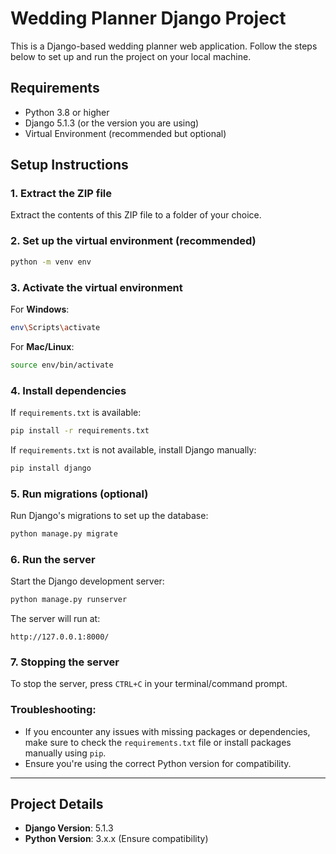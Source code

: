 
# Wedding Planner Django Project

This is a Django-based wedding planner web application. Follow the steps below to set up and run the project on your local machine.

## Requirements

- Python 3.8 or higher
- Django 5.1.3 (or the version you are using)
- Virtual Environment (recommended but optional)

## Setup Instructions

### 1. Extract the ZIP file
Extract the contents of this ZIP file to a folder of your choice.

### 2. Set up the virtual environment (recommended)
```bash
python -m venv env
```

### 3. Activate the virtual environment
For **Windows**:
```bash
env\Scripts\activate
```

For **Mac/Linux**:
```bash
source env/bin/activate
```

### 4. Install dependencies
If `requirements.txt` is available:
```bash
pip install -r requirements.txt
```
If `requirements.txt` is not available, install Django manually:
```bash
pip install django
```

### 5. Run migrations (optional)
Run Django's migrations to set up the database:
```bash
python manage.py migrate
```

### 6. Run the server
Start the Django development server:
```bash
python manage.py runserver
```

The server will run at:
```
http://127.0.0.1:8000/
```

### 7. Stopping the server
To stop the server, press `CTRL+C` in your terminal/command prompt.

### Troubleshooting:
- If you encounter any issues with missing packages or dependencies, make sure to check the `requirements.txt` file or install packages manually using `pip`.
- Ensure you're using the correct Python version for compatibility.

---

## Project Details

- **Django Version**: 5.1.3
- **Python Version**: 3.x.x (Ensure compatibility)



